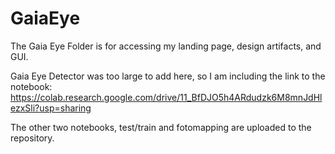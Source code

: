 # GaiaEye

The  Gaia Eye Folder is for accessing my landing page, design artifacts, and GUI.

Gaia Eye Detector was too large to add here, so I am including the link to the notebook: https://colab.research.google.com/drive/11_BfDJO5h4ARdudzk6M8mnJdHlezxSli?usp=sharing

The other two notebooks, test/train and fotomapping are uploaded to the repository. 

